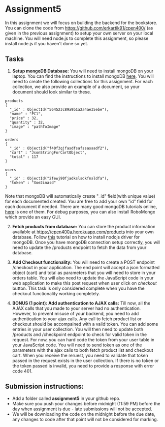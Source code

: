# Assignment5

In this assignment we will focus on building the backend for the bookstore. You can clone the code from https://github.com/erkartik91/cpen400/ (as given in the previous assignment) to setup your own server on your local machine.
You will need node.js to complete this assignment, so please install node.js if you haven't done so yet. 

## Tasks
1. **Setup mongoDB Database:** You will need to install mongoDB on your laptop. You can find the instructions to install mongoDB [here](https://docs.mongodb.org/manual/installation/). You will need to create the following collections for this assignment. For each collection, we also provide an example of a document, so your document should look similar to these.
  ```
  products
  {
    "_id" : ObjectId("564523c89a9b1a2a4ae35ebe"),
    "name" : "PC1",
    "price" : 32,
    "quantity" : 32,
    "image" : "pathToImage"
  }
  
  orders
  {
    "_id" : ObjectId("f40f3qjfasdfsafssasaadf2"),
    "cart" : "JsonStringForCartObject",
    "total" : 117
  }
  
  users
  {
    "_id" : ObjectId("2fewj90fjadkslsdkfnaldfa"),
    "token" : "Xoe2inasd"
  }
  
  ```
  
  Note that mongoDB will automatically create "_id" field(with unique value) for each documented created. You are free to add your own "id" field for each document if needed. There are many good mongoDB tutorials online, [here](https://docs.mongodb.org/manual/core/crud-introduction/) is one of them. For debug purposes, you can also install RoboMongo which provide an easy GUI.

2. **Fetch products from database:** You can store the product information available at https://cpen400a.herokuapp.com/products into your own database. Follow [this](https://docs.mongodb.org/ecosystem/drivers/node-js/) tutorial on how to install nodojs driver for mongoDB. Once you have mongoDB connection setup correctly, you will need to update the /products endpoint to fetch the data from your database.

3. **Add Checkout functionality:** You will need to create a POST endpoint /checkout in your application. The end point will accept a json formatted object (cart) and total as parameters that you will need to store in your orders table. You will also need to update the JavaScript code in your web application to make this post request when user click on *checkout* button. This task is only considered complete when you have the checkout functionality working completely.

4. **BONUS (1 point): Add authentication to AJAX calls:** Till now, all the AJAX calls that you made to your server had no authentication. However, to prevent misuse of your backend, you need to add authentication to your ajax calls. Any call to fetch product list or checkout should be accompained with a valid token. You can add some entries in your user collection. You will then need to update both /products and /checkpoint endpoint to check for valid token in the request. For now, you can hard code the token from your user table in your JavaScript code. You will need to send token as one of the parameters with the ajax calls to both fetch product list and checkout cart. When you receive the reruest, you need to validate that token passed in the request exists in the user collection. If there is no token or the token passed is invalid, you need to provide a response with error code 401.


## Submission instructions:

* Add a folder called **assignment5** in your github repo.
* Make sure you push your changes before midnight (11:59 PM) before the day when assignment is due - late submissions will not be accepted.
* We will be downloading the code on the midnight before the due date, any changes to code after that point will not be considered for marking.

